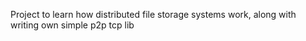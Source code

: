 Project to learn how distributed file storage systems work, along with
writing own simple p2p tcp lib
